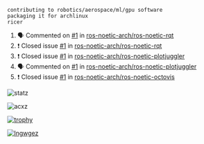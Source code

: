 ```
contributing to robotics/aerospace/ml/gpu software
packaging it for archlinux
ricer
```

<!--START_SECTION:activity-->
1. 🗣 Commented on [#1](https://github.com/ros-noetic-arch/ros-noetic-rqt/issues/1) in [ros-noetic-arch/ros-noetic-rqt](https://github.com/ros-noetic-arch/ros-noetic-rqt)
2. ❗️ Closed issue [#1](https://github.com/ros-noetic-arch/ros-noetic-rqt/issues/1) in [ros-noetic-arch/ros-noetic-rqt](https://github.com/ros-noetic-arch/ros-noetic-rqt)
3. ❗️ Closed issue [#1](https://github.com/ros-noetic-arch/ros-noetic-plotjuggler/issues/1) in [ros-noetic-arch/ros-noetic-plotjuggler](https://github.com/ros-noetic-arch/ros-noetic-plotjuggler)
4. 🗣 Commented on [#1](https://github.com/ros-noetic-arch/ros-noetic-plotjuggler/issues/1) in [ros-noetic-arch/ros-noetic-plotjuggler](https://github.com/ros-noetic-arch/ros-noetic-plotjuggler)
5. ❗️ Closed issue [#1](https://github.com/ros-noetic-arch/ros-noetic-octovis/issues/1) in [ros-noetic-arch/ros-noetic-octovis](https://github.com/ros-noetic-arch/ros-noetic-octovis)
<!--END_SECTION:activity-->


![statz](https://github-readme-stats.vercel.app/api?username=acxz&include_all_commits=true&show_icons=true)

<p><img align="center" src="https://github-readme-streak-stats.herokuapp.com/?user=acxz&" alt="acxz" /></p>

[![trophy](https://github-profile-trophy.vercel.app/?username=acxz)](https://github.com/ryo-ma/github-profile-trophy)

[![lngwgez](https://github-readme-stats.vercel.app/api/top-langs/?username=acxz&layout=compact)](https://github.com/acxz/github-readme-stats)
